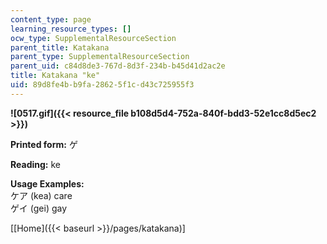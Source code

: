 ```yaml
---
content_type: page
learning_resource_types: []
ocw_type: SupplementalResourceSection
parent_title: Katakana
parent_type: SupplementalResourceSection
parent_uid: c84d8de3-767d-8d3f-234b-b45d41d2ac2e
title: Katakana "ke"
uid: 89d8fe4b-b9fa-2862-5f1c-d43c725955f3
---
```


**![0517.gif]({{< resource_file b108d5d4-752a-840f-bdd3-52e1cc8d5ec2 >}})**

**Printed form:** ゲ

**Reading:** ke

**Usage Examples:**  
ケア (kea) care  
ゲイ (gei) gay

\[[Home]({{< baseurl >}}/pages/katakana)\]